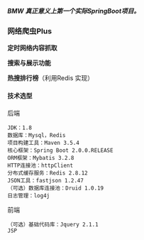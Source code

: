 ##### BMW 真正意义上第一个实际SpringBoot项目。  

### 网络爬虫Plus

**定时网络内容抓取**    

**搜索与展示功能**   

**热搜排行榜**（利用Redis 实现）

#### 技术选型

后端

    JDK：1.8
    数据库：Mysql，Redis
    项目构建工具：Maven 3.5.4
    核心框架：Spring Boot 2.0.0.RELEASE
    ORM框架：Mybatis 3.2.8
    HTTP连接池：httpClient
    分布式缓存服务：Redis 2.8.12
    JSON工具：fastjson 1.2.47
    （可选）数据库连接池：Druid 1.0.19
    日志管理：log4j

前端

    （可选）基础代码库：Jquery 2.1.1
    JSP
    
    
